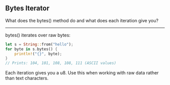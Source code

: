## Bytes Iterator

What does the bytes() method do and what does each iteration give you?

---

bytes() iterates over raw bytes:
```rust
let s = String::from("hello");
for byte in s.bytes() {
    println!("{}", byte);
}
// Prints: 104, 101, 108, 108, 111 (ASCII values)
```
Each iteration gives you a u8. Use this when working with raw data rather than text characters.


